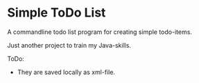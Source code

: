 # Simple ToDo List

A commandline todo list program for creating simple todo-items.

Just another project to train my Java-skills.

ToDo:

- They are saved locally as xml-file.